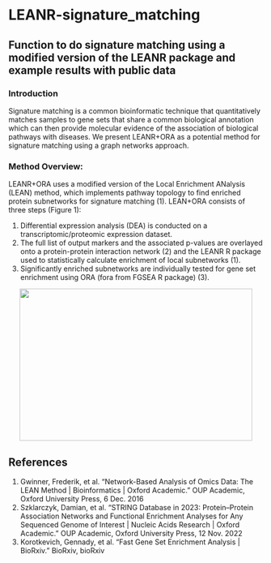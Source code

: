 # LEANR-signature_matching
## Function to do signature matching using a modified version of the LEANR package and example results with public data

### Introduction
Signature matching is a common bioinformatic technique that quantitatively matches samples to gene sets that share a common biological annotation which can then provide molecular evidence of the association of biological pathways with diseases. We present LEANR+ORA as a potential method for signature matching using a graph networks approach. 

### Method Overview:
LEANR+ORA uses a modified version of the Local Enrichment ANalysis (LEAN) method, which implements pathway topology to find enriched protein subnetworks for signature matching (1). LEAN+ORA consists of three steps (Figure 1):
1. Differential expression analysis (DEA) is conducted on a transcriptomic/proteomic expression dataset. 
2. The full list of output markers and the associated p-values are overlayed onto a protein-protein interaction network (2) and the LEANR R package used to statistically calculate enrichment of local subnetworks (1). 
3. Significantly enriched subnetworks are individually tested for gene set enrichment using ORA (fora from FGSEA R package) (3). 

<p align="center">
  <img width="460" height="300" src=![image](https://github.com/ashbmorrison/LEANR-signature_matching/assets/16310308/0e7e80d3-a4c3-40c9-a927-d6dbcb158288)>
</p>


## References
1. Gwinner, Frederik, et al. “Network-Based Analysis of Omics Data: The LEAN Method | Bioinformatics | Oxford Academic.” OUP Academic, Oxford University Press, 6 Dec. 2016
2. Szklarczyk, Damian, et al. “STRING Database in 2023: Protein–Protein Association Networks and Functional Enrichment Analyses for Any Sequenced Genome of Interest | Nucleic Acids Research | Oxford Academic.” OUP Academic, Oxford University Press, 12 Nov. 2022
3. Korotkevich, Gennady, et al. “Fast Gene Set Enrichment Analysis | BioRxiv.” BioRxiv, bioRxiv



